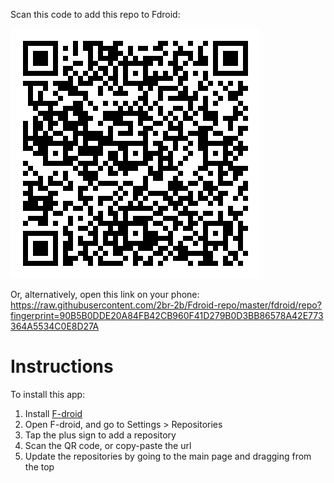 Scan this code to add this repo to Fdroid:

<img title="QR Code" src="QR code.svg" alt="https://raw.githubusercontent.com/2br-2b/Fdroid-repo/master/fdroid/repo?fingerprint=90B5B0DDE20A84FB42CB960F41D279B0D3BB86578A42E773364A5534C0E8D27A">

Or, alternatively, open this link on your phone: 
https://raw.githubusercontent.com/2br-2b/Fdroid-repo/master/fdroid/repo?fingerprint=90B5B0DDE20A84FB42CB960F41D279B0D3BB86578A42E773364A5534C0E8D27A

# Instructions

To install this app:
1. Install [F-droid](https://f-droid.org/)
2. Open F-droid, and go to Settings > Repositories
3. Tap the plus sign to add a repository
4. Scan the QR code, or copy-paste the url
5. Update the repositories by going to the main page and dragging from the top